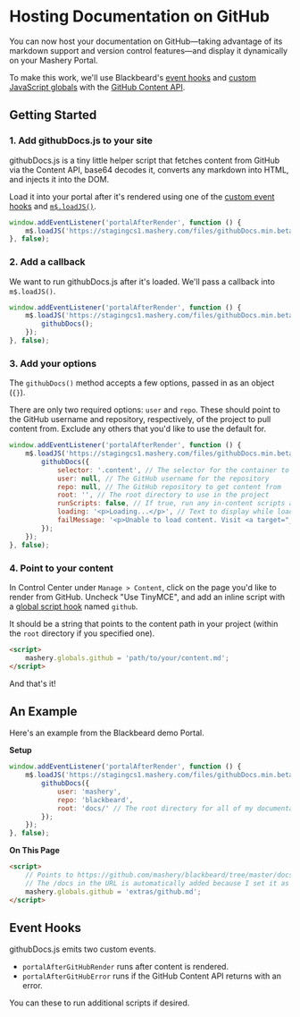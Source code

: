 # Hosting Documentation on GitHub

You can now host your documentation on GitHub&mdash;taking advantage of its markdown support and version control features&mdash;and display it dynamically on your Mashery Portal.

To make this work, we'll use Blackbeard's [event hooks](/docs/read/customizing/Events) and [custom JavaScript globals](/docs/read/customizing/hooks#custom-globals) with the [GitHub Content API](https://developer.github.com/v3/repos/contents/).

## Getting Started

### 1. Add githubDocs.js to your site

githubDocs.js is a tiny little helper script that fetches content from GitHub via the Content API, base64 decodes it, converts any markdown into HTML, and injects it into the DOM.

Load it into your portal after it's rendered using one of the [custom event hooks](/docs/read/customizing/Events) and [`m$.loadJS()`](/docs/read/customizing/API#loadjs).

```js
window.addEventListener('portalAfterRender', function () {
	m$.loadJS('https://stagingcs1.mashery.com/files/githubDocs.min.beta.js');
}, false);
```

### 2. Add a callback

We want to run githubDocs.js after it's loaded. We'll pass a callback into `m$.loadJS()`.

```js
window.addEventListener('portalAfterRender', function () {
	m$.loadJS('https://stagingcs1.mashery.com/files/githubDocs.min.beta.js', function () {
		githubDocs();
	});
}, false);
```

### 3. Add your options

The `githubDocs()` method accepts a few options, passed in as an object (`{}`).

There are only two required options: `user` and `repo`. These should point to the GitHub username and repository, respectively, of the project to pull content from. Exclude any others that you'd like to use the default for.

```js
window.addEventListener('portalAfterRender', function () {
	m$.loadJS('https://stagingcs1.mashery.com/files/githubDocs.min.beta.js', function () {
		githubDocs({
			selector: '.content', // The selector for the container to render the content in
			user: null, // The GitHub username for the repository
			repo: null, // The GitHub repository to get content from
			root: '', // The root directory to use in the project
			runScripts: false, // If true, run any in-content scripts after loading the content
			loading: '<p>Loading...</p>', // Text to display while loading content from GitHub
			failMessage: '<p>Unable to load content. Visit <a target="_blank" href="https://github.com/mashery/blackbeard/tree/master/docs/' + mashery.globals.github + '">https://github.com/mashery/blackbeard/tree/master/docs/' + mashery.globals.github + '</a> to view the documentation.</p>' // Text to display if the GitHub API returns an error
		});
	});
}, false);
```

### 4. Point to your content

In Control Center under `Manage > Content`, click on the page you'd like to render from GitHub. Uncheck "Use TinyMCE", and add an inline script with a [global script hook](/docs/read/customizing/hooks) named `github`.

It should be a string that points to the content path in your project (within the `root` directory if you specified one).

```html
<script>
	mashery.globals.github = 'path/to/your/content.md';
</script>
```

And that's it!

## An Example

Here's an example from the Blackbeard demo Portal.

**Setup**

```js
window.addEventListener('portalAfterRender', function () {
	m$.loadJS('https://stagingcs1.mashery.com/files/githubDocs.min.beta.js', function () {
		githubDocs({
			user: 'mashery',
			repo: 'blackbeard',
			root: 'docs/' // The root directory for all of my documentation
		});
	});
}, false);
```

**On This Page**

```html
<script>
	// Points to https://github.com/mashery/blackbeard/tree/master/docs/extras/github.md
	// The /docs in the URL is automatically added because I set it as my root for the project
	mashery.globals.github = 'extras/github.md';
</script>
```

## Event Hooks

githubDocs.js emits two custom events.

- `portalAfterGitHubRender` runs after content is rendered.
- `portalAfterGitHubError` runs if the GitHub Content API returns with an error.

You can these to run additional scripts if desired.